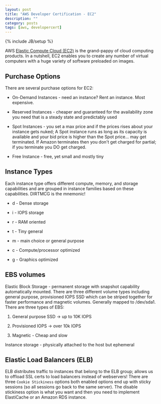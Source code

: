 ```yaml
---
layout: post
title: "AWS Developer Certification - EC2"
description: ""
category: posts 
tags: [aws, developercert]
---
```

{% include JB/setup %}

AWS [Elastic Compute Cloud (EC2)](http://aws.amazon.com/documentation/ec2/) is the grand-pappy of cloud computing products. In a nutshell, EC2 enables you to create any number of virtual computers with a huge variety of software preloaded on images. 

## Purchase Options
There are several purchase options for EC2: 

* On-Demand Instances - need an instance? Rent an instance. Most expensive.

* Reserved Instances - cheaper and guaranteed for the availability zone you need that is a steady state and predictably used

* Spot Instances - you set a max price and if the prices rises about your instance gets nuked; A Spot instance runs as long as its capacity is available and your bid price is higher than the Spot price... may get terminated. If Amazon terminates then you don't get charged for partial; if you terminate you DO get charged.

* Free Instance - free, yet small and mostly tiny

## Instance Types
Each instance type offers different compute, memory, and storage capabilities and are grouped in instance families based on these capabilities. DIRTMCG is the mnemonic!

* d - Dense storage

* i - IOPS storage

* r - RAM oriented

* t - Tiny general

* m - main choice or general purpose

* c - Compute/processor optimized

* g - Graphics optimized


## EBS volumes 
Elastic Block Storage - permanent storage with snapshot capability automatically mounted. There are three different volume types including general purpose, provisioned IOPS SSD which can be striped together for faster performance and magnetic volumes. Generally mapped to /dev/sda1. There are three types of EBS:

1. General purpose SSD -> up to 10K IOPS

2. Provisioned IOPS -> over 10k IOPS

3. Magnetic - Cheap and slow

Instance storage - physically attached to the host but ephemeral

## Elastic Load Balancers (ELB) 
ELB distributes traffic to instances that belong to the ELB group; allows us to offload SSL certs to load balancers instead of webservers! There are three `Cookie Stickiness` options both enabled options end up with sticky sessions (so all sessions go back to the same server). The disable stickiness option is what you want and then you need to implement ElastiCache or an Amazon RDS instance.
